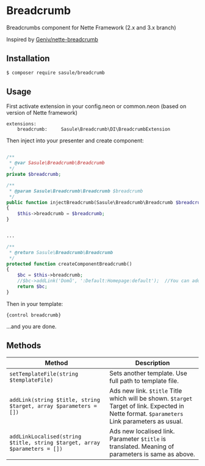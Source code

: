 # Breadcrumb
Breadcrumbs component for Nette Framework (2.x and 3.x branch)

Inspired by [Geniv/nette-breadcrumb](https://github.com/geniv/nette-breadcrumb)

Installation
------------
```sh
$ composer require sasule/breadcrumb
```

Usage
----------------------
First activate extension in your config.neon or common.neon (based on version of Nette framework)
```neon
extensions:
    breadcrumb:		Sasule\Breadcrumb\DI\BreadcrumbExtension
```

Then inject into your presenter and create component:
```php

/**
 * @var Sasule\Breadcrumb\Breadcrumb
 */
private $breadcrumb;

/**
 * @param Sasule\Breadcrumb\Breadcrumb $breadcrumb
 */
public function injectBreadcrumb(Sasule\Breadcrumb\Breadcrumb $breadcrumb)
{
    $this->breadcrumb = $breadcrumb;
}


...

/**
 * @return Sasule\Breadcrumb\Breadcrumb
 */
protected function createComponentBreadcrumb()
{
    $bc = $this->breadcrumb;
    //$bc->addLink('Domů', ':Default:Homepage:default');  //You can add default links so this will be shown everytime (if uncommented).
    return $bc;
}
```

Then in your template:
```latte
{control breadcrumb}
```
...and you are done.



Methods
----------------------

| Method       | Description   |
|-------------|-----------|
| `setTemplateFile(string $templateFile)`         | Sets another template. Use full path to template file. |
| `addLink(string $title, string $target, array $parameters = [])`         | Ads new link. `$title` Title which will be shown.  `$target` Target of link. Expected in Nette format. `$parameters` Link parameters as usual. |
| `addLinkLocalised(string $title, string $target, array $parameters = [])`         | Ads new localised link. Parameter `$title` is translated. Meaning of parameters is same as above.|

